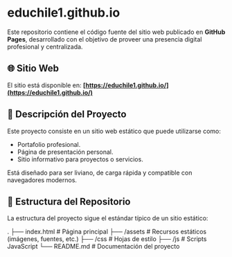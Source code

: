 # educhile1.github.io

Este repositorio contiene el código fuente del sitio web publicado en **GitHub Pages**, desarrollado con el objetivo de proveer una presencia digital profesional y centralizada.

## 🌐 Sitio Web

El sitio está disponible en: **[https://educhile1.github.io/](https://educhile1.github.io/)**

## 📑 Descripción del Proyecto

Este proyecto consiste en un sitio web estático que puede utilizarse como:
- Portafolio profesional.
- Página de presentación personal.
- Sitio informativo para proyectos o servicios.

Está diseñado para ser liviano, de carga rápida y compatible con navegadores modernos.

## 📂 Estructura del Repositorio

La estructura del proyecto sigue el estándar típico de un sitio estático:

.
├── index.html # Página principal
├── /assets # Recursos estáticos (imágenes, fuentes, etc.)
├── /css # Hojas de estilo
├── /js # Scripts JavaScript
└── README.md # Documentación del proyecto
